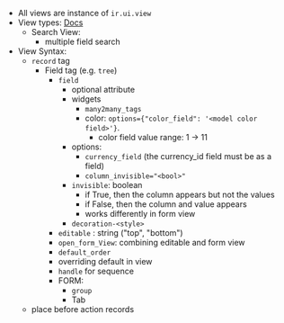 - All views are instance of `ir.ui.view`
- View types: [Docs](https://www.odoo.com/documentation/17.0/developer/reference/user_interface/view_records.html#view-types)
	- Search View:
		- multiple field search
- View Syntax:
	- `record` tag
		- Field tag (e.g. `tree`)
			- `field`
				- optional attribute
				- widgets
					- `many2many_tags`
					- color: `options={"color_field": '<model color field>'}`.
						- color field value range: 1 -> 11
				- options:
					- `currency_field` (the currency_id field must be as a field)
					- `column_invisible="<bool>"`
				- `invisible`: boolean
					- if True, then the column appears but not the values
					- if False, then the column and value appears
					- works differently in form view
				- `decoration-<style>`
			- `editable` : string ("top", "bottom")
			- `open_form_View`: combining editable and form view
			- `default_order`
			- overriding default in view
			- `handle` for sequence
			- FORM:
				- `group`
				- Tab
	- place before action records